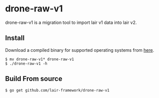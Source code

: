 # drone-raw-v1
drone-raw-v1 is a migration tool to import lair v1 data into lair v2.

## Install
Download a compiled binary for supported operating systems from [here](https://github.com/lair-framework/drone-raw-v1/releases/latest).

```
$ mv drone-raw-v1* drone-raw-v1
$ ./drone-raw-v1 -h
```

## Build From source
```
$ go get github.com/lair-framework/drone-raw-v1
```
